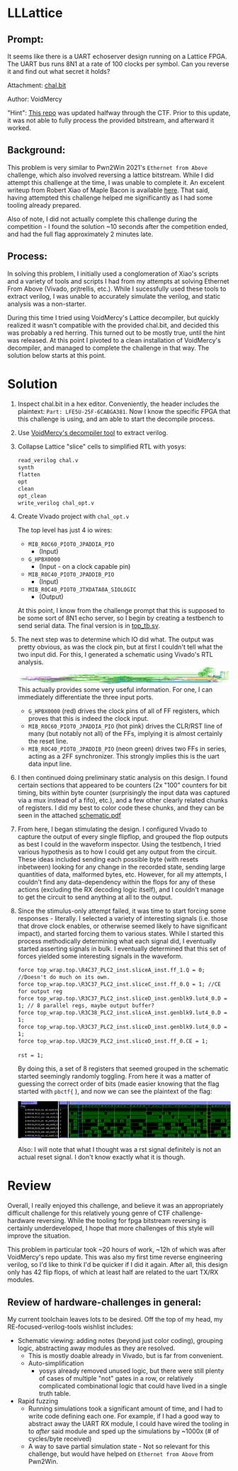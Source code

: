# LLLattice
## Prompt:

It seems like there is a UART echoserver design running on a Lattice FPGA. The UART bus runs 8N1 at a rate of 100 clocks per symbol. Can you reverse it and find out what secret it holds?

Attachment: [chal.bit](chal.bit)

Author: VoidMercy

"Hint": [This repo](https://github.com/VoidMercy/Lattice-ECP5-Bitstream-Decompiler/tree/e4659cb6fbc19c749a5f859f85fdadd19c7f9147) was updated halfway through the CTF. Prior to this update, it was not able to fully process the provided bitstream, and afterward it worked.


## Background:

This problem is very similar to Pwn2Win 2021's `Ethernet from Above` challenge, which also involved reversing a lattice bitstream. While I did attempt this challenge at the time, I was unable to complete it. An excelent writeup from Robert Xiao of Maple Bacon is available [here](https://ubcctf.github.io/2021/06/pwn2win-ethernetfromabove/).
That said, having attempted this challenge helped me significantly as I had some tooling already prepared. 

Also of note, I did not actually complete this challenge during the competition - I found the solution ~10 seconds after the competition ended, and had the full flag approximately 2 minutes late. 

## Process:

In solving this problem, I initially used a conglomeration of Xiao's scripts and a variety of tools and scripts I had from my attempts at solving Ethernet From Above (Vivado, prjtrellis, etc.). While I sucessfully used these tools to extract verilog, I was unable to accurately simulate the verilog, and static analysis was a non-starter.

During this time I tried using VoidMercy's Lattice decompiler, but quickly realized it wasn't compatible with the provided chal.bit, and decided this was probably a red herring. This turned out to be mostly true, until the hint was released. At this point I pivoted to a clean installation of VoidMercy's decompiler, and managed to complete the challenge in that way. The solution below starts at this point.

# Solution

1. Inspect chal.bit in a hex editor. Conveniently, the header includes the plaintext: `Part: LFE5U-25F-6CABGA381`. Now I know the specific FPGA that this challenge is using, and am able to start the decompile process.
2. Use [VoidMercy's decompiler tool](https://github.com/VoidMercy/Lattice-ECP5-Bitstream-Decompiler) to extract verilog.
3. Collapse Lattice "slice" cells to simplified RTL with yosys:
   ```
   read_verilog chal.v
   synth
   flatten
   opt
   clean
   opt_clean
   write_verilog chal_opt.v
   ```
4. Create Vivado project with `chal_opt.v`

   The top level has just 4 io wires: 
   - `MIB_R0C60_PIOT0_JPADDIA_PIO`
     - (Input)
   - `G_HPBX0000`
     - (Input - on a clock capable pin)
   - `MIB_R0C40_PIOT0_JPADDIB_PIO`
     - (Input)
   - `MIB_R0C40_PIOT0_JTXDATA0A_SIOLOGIC`
     - (Output)

   At this point, I know from the challenge prompt that this is supposed to be some sort of 8N1 echo server, so I begin by creating a testbench to send serial data. The final version is in [top_tb.sv](top_tb.sv).  

5. The next step was to determine which IO did what. The output was pretty obvious, as was the clock pin, but at first I couldn't tell what the two input did. For this, I generated a schematic using Vivado's RTL analysis. 
![Schematic of RTL](schematic.png)
This actually provides some very useful information. For one, I can immediately differentiate the three input ports. 
   - `G_HPBX0000` (red) drives the clock pins of all of FF registers, which proves that this is indeed the clock input.
   - `MIB_R0C60_PIOT0_JPADDIA_PIO` (hot pink) drives the CLR/RST line of many (but notably not all) of the FFs, implying it is almost certainly the reset line.
   - `MIB_R0C40_PIOT0_JPADDIB_PIO` (neon green) drives two FFs in series, acting as a 2FF synchronizer. This strongly implies this is the uart data input line.

6. I then continued doing preliminary static analysis on this design. I found certain sections that appeared to be counters (2x "100" counters for bit timing, bits within byte counter (surprisingly the input data was captured via a mux instead of a fifo), etc.), and a few other clearly related chunks of registers. I did my best to color code these chunks, and they can be seen in the attached [schematic.pdf](schematic.pdf)

7. From here, I began stimulating the design. I configured Vivado to capture the output of every single flipflop, and grouped the flop outputs as best I could in the waveform inspector. Using the testbench, I tried various hypothesis as to how I could get any output from the circuit. These ideas included sending each possible byte (with resets inbetween) looking for any change in the recorded state, sending large quantities of data, malformed bytes, etc. However, for all my attempts, I couldn't find any data-dependency within the flops for any of these actions (excluding the RX decoding logic itself), and I couldn't manage to get the circuit to send anything at all to the output.

8. Since the stimulus-only attempt failed, it was time to start forcing some responses - literally. I selected a variety of interesting signals (i.e. those that drove clock enables, or otherwise seemed likely to have significant impact), and started forcing them to various states. While I started this process methodically determining what each signal did, I eventually started asserting signals in bulk. I eventually determined that this set of forces yielded some interesting signals in the waveform.
   ```
   force top_wrap.top.\R4C37_PLC2_inst.sliceA_inst.ff_1.Q = 0;  //Doesn't do much on its own.
   force top_wrap.top.\R3C37_PLC2_inst.sliceC_inst.ff_0.Q = 1; //CE for output reg
   force top_wrap.top.\R3C37_PLC2_inst.sliceD_inst.genblk9.lut4_0.D = 1; // 8 parallel regs, maybe output buffer?
   force top_wrap.top.\R3C38_PLC2_inst.sliceA_inst.genblk9.lut4_0.D = 1;
   force top_wrap.top.\R3C37_PLC2_inst.sliceD_inst.genblk9.lut4_0.D = 1;
   force top_wrap.top.\R2C39_PLC2_inst.sliceD_inst.ff_0.CE = 1;

   rst = 1;
   ```

   By doing this, a set of 8 registers that seemed grouped in the schematic started seemingly randomly toggling. From here it was a matter of guessing the correct order of bits (made easier knowing that the flag started with `pbctf{` ), and now we can see the plaintext of the flag:

   ![pbctf{h4rdware_backd00rs_4r3_very_fun!}](flag.png)

   Also: I will note that what I thought was a rst signal definitely is not an actual reset signal. I don't know exactly what it is though.


# Review
Overall, I really enjoyed this challenge, and believe it was an appropriately difficult challenge for this relatively young genre of CTF challenge- hardware reversing. While the tooling for fpga bitstream reversing is certainly underdeveloped, I hope that more challenges of this style will improve the situation.

This problem in particular took ~20 hours of work, ~12h of which was after VoidMercy's repo update. This was also my first time reverse engineering verilog, so I'd like to think I'd be quicker if I did it again. After all, this design only has 42 flip flops, of which at least half are related to the uart TX/RX modules. 

## Review of hardware-challenges in general:

My current toolchain leaves lots to be desired. Off the top of my head, my RE-focused-verilog-tools wishlist includes:
- Schematic viewing: adding notes (beyond just color coding), grouping logic, abstracting away modules as they are resolved.
  - This is mostly doable already in Vivado, but is far from convenient.
  - Auto-simplification
    - yosys already removed unused logic, but there were still plenty of cases of multiple "not" gates in a row, or relatively complicated combinational logic that could have lived in a single truth table.
- Rapid fuzzing
  - Running simulations took a significant amount of time, and I had to write code defining each one. For example, if I had a good way to abstract away the UART RX module, I could have wired the tooling in to _after_ said module and sped up the simulations by ~1000x (# of cycles/byte received)
  - A way to save partial simulation state - Not so relevant for this challenge, but would have helped on `Ethernet from Above` from Pwn2Win.

 

